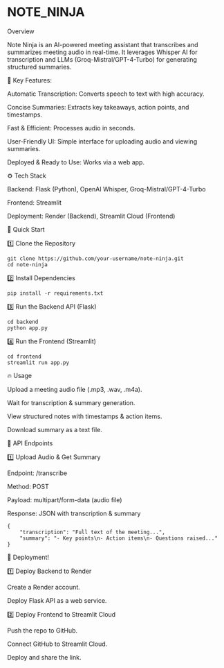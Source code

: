# NOTE_NINJA

Overview

Note Ninja is an AI-powered meeting assistant that transcribes and summarizes meeting audio in real-time. It leverages Whisper AI for transcription and LLMs (Groq-Mistral/GPT-4-Turbo) for generating structured summaries.

🚀 Key Features:

Automatic Transcription: Converts speech to text with high accuracy.

Concise Summaries: Extracts key takeaways, action points, and timestamps.

Fast & Efficient: Processes audio in seconds.

User-Friendly UI: Simple interface for uploading audio and viewing summaries.

Deployed & Ready to Use: Works via a web app.

⚙️ Tech Stack

Backend: Flask (Python), OpenAI Whisper, Groq-Mistral/GPT-4-Turbo

Frontend: Streamlit

Deployment: Render (Backend), Streamlit Cloud (Frontend)

🚀 Quick Start

1️⃣ Clone the Repository
```
git clone https://github.com/your-username/note-ninja.git
cd note-ninja
```
2️⃣ Install Dependencies
```
pip install -r requirements.txt
```
3️⃣ Run the Backend API (Flask)
```
cd backend
python app.py
```
4️⃣ Run the Frontend (Streamlit)
```
cd frontend
streamlit run app.py
```
🔥 Usage

Upload a meeting audio file (.mp3, .wav, .m4a).

Wait for transcription & summary generation.

View structured notes with timestamps & action items.

Download summary as a text file.

🎯 API Endpoints

1️⃣ Upload Audio & Get Summary

Endpoint: /transcribe

Method: POST

Payload: multipart/form-data (audio file)

Response: JSON with transcription & summary
```
{
    "transcription": "Full text of the meeting...",
    "summary": "- Key points\n- Action items\n- Questions raised..."
}
```
🚀 Deployment!

1️⃣ Deploy Backend to Render

Create a Render account.

Deploy Flask API as a web service.

2️⃣ Deploy Frontend to Streamlit Cloud

Push the repo to GitHub.

Connect GitHub to Streamlit Cloud.

Deploy and share the link.

